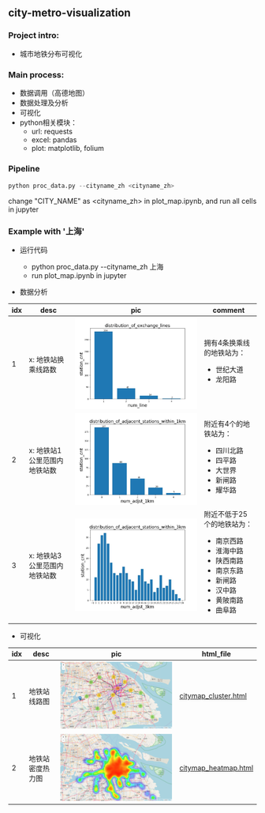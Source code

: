 ## city-metro-visualization

### Project intro:
- 城市地铁分布可视化

### Main process:
- 数据调用（高德地图）
- 数据处理及分析
- 可视化
- python相关模块：
    - url: requests
    - excel: pandas
    - plot: matplotlib, folium

### Pipeline
```py
python proc_data.py --cityname_zh <cityname_zh>
```
change "CITY_NAME" as <cityname_zh> in plot_map.ipynb, and run all cells in jupyter

### Example with '上海'
- 运行代码
    - python proc_data.py --cityname_zh 上海
     - run plot_map.ipynb in jupyter

- 数据分析

idx | desc | pic | comment
|---|---|---|---
1|x: 地铁站换乘线路数|![image](https://github.com/shishishu/python-mini-projects/blob/master/city-metro-visualization/data/%E4%B8%8A%E6%B5%B7/distribution_of_exchange_lines.jpg)|拥有4条换乘线的地铁站为：<ul><li>世纪大道</li><li>龙阳路</li></ul>
2|x: 地铁站1公里范围内地铁站数|![image](https://github.com/shishishu/python-mini-projects/blob/master/city-metro-visualization/data/%E4%B8%8A%E6%B5%B7/distribution_of_adjacent_stations_within_1km.jpg)|附近有4个的地铁站为：<ul><li>四川北路</li><li>四平路</li><li>大世界</li><li>新闸路</li><li>耀华路</li></ul>
3|x: 地铁站3公里范围内地铁站数|![image](https://github.com/shishishu/python-mini-projects/blob/master/city-metro-visualization/data/%E4%B8%8A%E6%B5%B7/distribution_of_adjacent_stations_within_3km.jpg)|附近不低于25个的地铁站为：<ul><li>南京西路</li><li>淮海中路</li><li>陕西南路</li><li>南京东路</li><li>新闸路</li><li>汉中路</li><li>黄陂南路</li><li>曲阜路</li></ul>

- 可视化

idx | desc | pic | html_file
|---|---|---|---
1|地铁站线路图|![image](https://github.com/shishishu/python-mini-projects/blob/master/city-metro-visualization/data/%E4%B8%8A%E6%B5%B7/sh01.PNG)|[citymap_cluster.html](https://github.com/shishishu/python-mini-projects/blob/master/city-metro-visualization/data/%E4%B8%8A%E6%B5%B7/citymap_cluster.html)
2|地铁站密度热力图|![image](https://github.com/shishishu/python-mini-projects/blob/master/city-metro-visualization/data/%E4%B8%8A%E6%B5%B7/sh02.PNG)|[citymap_heatmap.html](https://github.com/shishishu/python-mini-projects/blob/master/city-metro-visualization/data/%E4%B8%8A%E6%B5%B7/citymap_heatmap.html)
